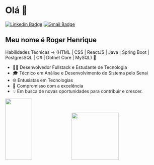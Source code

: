 
<h1>Olá 👋</h1>

[![Linkedin Badge](https://img.shields.io/badge/-LinkedIn-6633cc?style=flat-square&logo=Linkedin&logoColor=white&link=https://www.linkedin.com/in/fernanda-kipper-5958a61a9/)](https://www.linkedin.com/in/roger-henrique-958587291/)
[![Gmail Badge](https://img.shields.io/badge/-rogerhenriquediegoli@gmail.com-6633cc?style=flat-square&logo=Gmail&logoColor=white&link=mailto:rogerhenriquediegoli@gmail.com)](mailto:rogerhenriquediegoli@gmail.com)


## Meu nome é Roger Henrique
Habilidades Técnicas -> (HTML | CSS | ReactJS | Java | Spring Boot | PostgresSQL | C# | Dotnet Core | MySQL) 🚀
- 👩‍💻 Desenvolvedor Fullstack e Estudante de Tecnologia
- 🎓 Técnico em Análise e Desenvolvimento de Sistema pelo Senai
- 🌐 Entusiatas em Tecnologias
- 🤝 Compromisso com a excelência
- 💡  Em busca de novas oportunidades para contribuir e crescer.

<div align="left">
  
  <img width="41%" height="195px" src="https://github-readme-stats.vercel.app/api/top-langs/?username=rogerhenriquediegoli&layout=compact&hide_border=true&title_color=8f00ff&text_color=ffffff&bg_color=0d1117" />
  <img height="150em" src="https://github-readme-stats-ten-gilt.vercel.app/api?username=rogerhenriquediegoli&show_icons=true&theme=dracula&count_private=true">
  
 </div>


